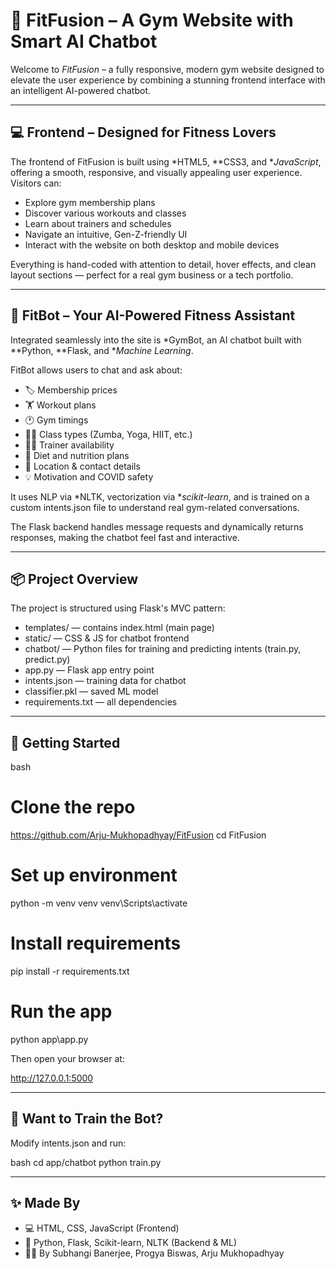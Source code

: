 # 🎯 FitFusion – A Gym Website with Smart AI Chatbot

Welcome to *FitFusion* – a fully responsive, modern gym website designed to elevate the user experience by combining a stunning frontend interface with an intelligent AI-powered chatbot.

---

## 💻 Frontend – Designed for Fitness Lovers

The frontend of FitFusion is built using *HTML5, **CSS3, and **JavaScript*, offering a smooth, responsive, and visually appealing user experience. Visitors can:

- Explore gym membership plans
- Discover various workouts and classes
- Learn about trainers and schedules
- Navigate an intuitive, Gen-Z-friendly UI
- Interact with the website on both desktop and mobile devices

Everything is hand-coded with attention to detail, hover effects, and clean layout sections — perfect for a real gym business or a tech portfolio.

---

## 🤖 FitBot – Your AI-Powered Fitness Assistant

Integrated seamlessly into the site is *GymBot, an AI chatbot built with **Python, **Flask, and **Machine Learning*.

FitBot allows users to chat and ask about:

- 🏷️ Membership prices
- 🏋️ Workout plans
- 🕐 Gym timings
- 🧘‍♀️ Class types (Zumba, Yoga, HIIT, etc.)
- 🧑‍🏫 Trainer availability
- 🍎 Diet and nutrition plans
- 📍 Location & contact details
- 💡 Motivation and COVID safety

It uses NLP via *NLTK, vectorization via **scikit-learn*, and is trained on a custom intents.json file to understand real gym-related conversations.

The Flask backend handles message requests and dynamically returns responses, making the chatbot feel fast and interactive.

---

## 📦 Project Overview

The project is structured using Flask's MVC pattern:

- templates/ — contains index.html (main page)
- static/ — CSS & JS for chatbot frontend
- chatbot/ — Python files for training and predicting intents (train.py, predict.py)
- app.py — Flask app entry point
- intents.json — training data for chatbot
- classifier.pkl — saved ML model
- requirements.txt — all dependencies

---

## 🚀 Getting Started

bash
# Clone the repo
https://github.com/Arju-Mukhopadhyay/FitFusion
cd FitFusion

# Set up environment
python -m venv venv
venv\Scripts\activate

# Install requirements
pip install -r requirements.txt

# Run the app
python app\app.py


Then open your browser at:

http://127.0.0.1:5000


---

## 🧠 Want to Train the Bot?

Modify intents.json and run:

bash
cd app/chatbot
python train.py


---

## ✨ Made By

- 💻 HTML, CSS, JavaScript (Frontend)
- 🧠 Python, Flask, Scikit-learn, NLTK (Backend & ML)
- 🧑‍💻 By Subhangi Banerjee, Progya Biswas, Arju Mukhopadhyay
